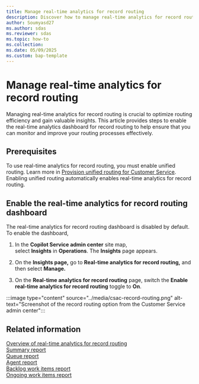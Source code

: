 ```yaml
---
title: Manage real-time analytics for record routing
description: Discover how to manage real-time analytics for record routing in Customer Service. Enable the dashboard to gain valuable insights and improve routing efficiency.
author: Soumyasd27
ms.author: sdas
ms.reviewer: sdas
ms.topic: how-to
ms.collection:
ms.date: 05/09/2025
ms.custom: bap-template
---
```


# Manage real-time analytics for record routing

Managing real-time analytics for record routing is crucial to optimize routing efficiency and gain valuable insights. This article provides steps to enable the real-time analytics dashboard for record routing to help ensure that you can monitor and improve your routing processes effectively.

## Prerequisites

To use real-time analytics for record routing, you must enable unified routing. Learn more in [Provision unified routing for Customer Service](provision-unified-routing.md). Enabling unified routing automatically enables real-time analytics for record routing.

## Enable the real-time analytics for record routing dashboard

The real-time analytics for record routing dashboard is disabled by default. To enable the dashboard,

1.  In the **Copilot Service admin center** site map, select **Insights** in **Operations**. The **Insights** page appears.

2.  On the **Insights page,** go to **Real-time analytics for record routing,** and then select **Manage.**

3.  On the **Real-time analytics for record routing** page, switch the **Enable real-time analytics for record routing** toggle to **On**.

:::image type="content" source="../media/csac-record-routing.png" alt-text="Screenshot of the record routing option from the Customer Service admin center":::

## Related information

[Overview of real-time analytics for record routing](../use/rr-overview.md#overview-of-real-time-analytics-for-record-routing)  
[Summary report](../use/rr-summary.md#view-and-understand-real-time-analytics-for-record-routing-in-the-summary-report)  
[Queue report](../use/rr-queue.md#view-and-understand-real-time-analytics-for-record-routing-in-the-queue-report)  
[Agent report](../use/rr-agent.md#view-and-understand-real-time-analytics-for-record-routing-in-the-agent-report)  
[Backlog work items report](../use/rr-backlogitems.md#view-and-understand-real-time-analytics-for-record-routing-in-the-backlog-work-items-report)  
[Ongoing work items report](../use/rr-ongoingworkitems.md#view-and-understand-real-time-analytics-for-record-routing-in-the-ongoing-work-items-report)
